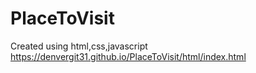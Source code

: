 # PlaceToVisit
Created using html,css,javascript
https://denvergit31.github.io/PlaceToVisit/html/index.html

